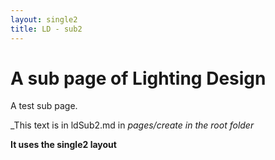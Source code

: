 ```yaml
---
layout: single2
title: LD - sub2
---
```

# A sub page of Lighting Design



A test sub page.

_This text is in ldSub2.md in _pages/create in the root folder_

**It uses the single2 layout**
